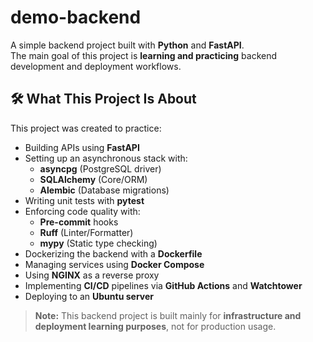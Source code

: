 # demo-backend

A simple backend project built with **Python** and **FastAPI**.  
The main goal of this project is **learning and practicing** backend development and deployment workflows.

## 🛠️ What This Project Is About

This project was created to practice:

- Building APIs using **FastAPI**
- Setting up an asynchronous stack with:
  - **asyncpg** (PostgreSQL driver)
  - **SQLAlchemy** (Core/ORM)
  - **Alembic** (Database migrations)
- Writing unit tests with **pytest**
- Enforcing code quality with:
  - **Pre-commit** hooks
  - **Ruff** (Linter/Formatter)
  - **mypy** (Static type checking)
- Dockerizing the backend with a **Dockerfile**
- Managing services using **Docker Compose**
- Using **NGINX** as a reverse proxy
- Implementing **CI/CD** pipelines via **GitHub Actions** and **Watchtower**
- Deploying to an **Ubuntu server**

> **Note:** This backend project is built mainly for **infrastructure and deployment learning purposes**, not for production usage.
